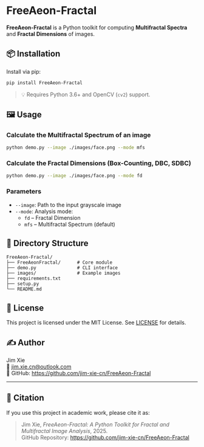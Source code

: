 # FreeAeon-Fractal

**FreeAeon-Fractal** is a Python toolkit for computing **Multifractal Spectra** and **Fractal Dimensions** of images.

## 📦 Installation

Install via pip:

```bash
pip install FreeAeon-Fractal
```

> 💡 Requires Python 3.6+ and OpenCV (`cv2`) support.

## 🖼 Usage

### Calculate the **Multifractal Spectrum** of an image

```bash
python demo.py --image ./images/face.png --mode mfs
```

### Calculate the **Fractal Dimensions** (Box-Counting, DBC, SDBC)

```bash
python demo.py --image ./images/face.png --mode fd
```

### Parameters

- `--image`: Path to the input grayscale image  
- `--mode`: Analysis mode:  
  - `fd` – Fractal Dimension  
  - `mfs` – Multifractal Spectrum (default)

## 📁 Directory Structure

```
FreeAeon-Fractal/
├── FreeAeonFractal/      # Core module
├── demo.py               # CLI interface
├── images/               # Example images
├── requirements.txt
├── setup.py
└── README.md
```

## 📄 License

This project is licensed under the MIT License. See [LICENSE](./LICENSE) for details.

## ✍️ Author

Jim Xie  
📧 jim.xie.cn@outlook.com  
🔗 GitHub: https://github.com/jim-xie-cn/FreeAeon-Fractal

---

## 🧠 Citation

If you use this project in academic work, please cite it as:

> Jim Xie, *FreeAeon-Fractal: A Python Toolkit for Fractal and Multifractal Image Analysis*, 2025.  
> GitHub Repository: https://github.com/jim-xie-cn/FreeAeon-Fractal
